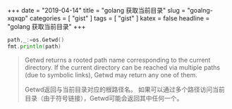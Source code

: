 +++
date = "2019-04-14"
title = "golang 获取当前目录"
slug = "goalng-xqxqp"
categories = [ "gist" ]
tags = [ "gist" ]
katex = false
headline = "golang 获取当前目录"
+++

```go
path,_:=os.Getwd()
fmt.println(path)
```


> Getwd returns a rooted path name corresponding to the current directory. If the current directory can be reached via multiple paths (due to symbolic links), Getwd may return any one of them.
> 
> Getwd返回与当前目录对应的根路径名。 如果可以通过多个路径访问当前目录（由于符号链接），Getwd可能会返回其中任何一个。